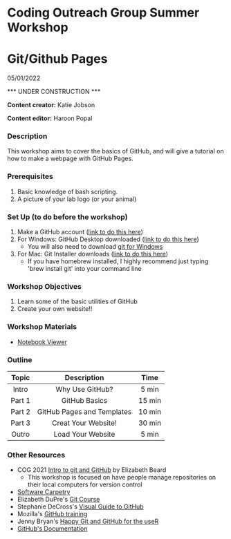 # Coding Outreach Group Summer Workshop
# Git/Github Pages
05/01/2022

*** UNDER CONSTRUCTION ***

__**Content creator:**__ Katie Jobson

__**Content editor:**__ Haroon Popal

### Description

This workshop aims to cover the basics of GitHub, and will give a tutorial on how to make a webpage with GitHub Pages.

### Prerequisites

1. Basic knowledge of bash scripting. 
2. A picture of your lab logo (or your animal)


### Set Up (to do before the workshop)


1. Make a GitHub account ([link to do this here](https://github.com/))
2. For Windows: GitHub Desktop downloaded ([link to do this here](https://desktop.github.com/))
    - You will also need to download [git for Windows](https://gitforwindows.org/)
3. For Mac: Git Installer downloads ([link to do this here](https://sourceforge.net/projects/git-osx-installer/files/))
    - If you have homebrew installed, I highly recommend just typing 'brew install git' into your command line


### Workshop Objectives

1. Learn some of the basic utilities of GitHub
2. Create your own website!!


### Workshop Materials

- [Notebook Viewer]()

### Outline

| Topic | Description | Time |
|:-------:|:------------------:|:--------:|
| Intro  | Why Use GitHub? | 5 min 
| Part 1 | GitHub Basics | 15 min |
| Part 2 | GitHub Pages and Templates | 10 min |
| Part 3 | Creat Your Website! | 30 min |
| Outro  | Load Your Website  | 5 min  |

### Other Resources
- COG 2021 [Intro to git and GitHub](https://github.com/TU-Coding-Outreach-Group/cog_summer_workshops_2021/tree/main/git-github) by Elizabeth Beard
  - This workshop is focused on have people manage repositories on their local computers for version control
- [Software Carpetry](https://swcarpentry.github.io/git-novice/)
- Elizabeth DuPre's [Git Course](https://emdupre.github.io/git-course/)
- Stephanie DeCross's [Visual Guide to GitHub](https://zenodo.org/record/3369466#.YL4cVDZKh24)
- Mozilla's [GitHub training](https://mozilla.github.io/open-leadership-training-series/articles/get-your-project-online/introducing-github-for-collaborative-work-and-version-control/)
- Jenny Bryan's [Happy Git and GitHub for the useR](https://happygitwithr.com/)
- [GitHub's Documentation](https://docs.github.com/en/github/getting-started-with-github/quickstart/set-up-git)


